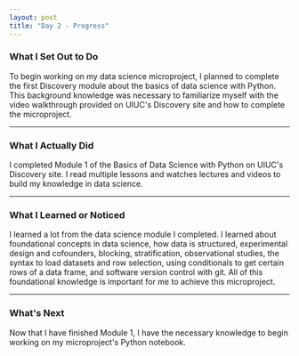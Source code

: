 ```yaml
---
layout: post
title: "Day 2 - Progress"
---
```


### What I Set Out to Do
To begin working on my data science microproject, I planned to complete the first Discovery module about the basics of data science with Python. This background knowledge was necessary to familiarize myself with the video walkthrough provided on UIUC's Discovery site and how to complete the microproject.

---

### What I Actually Did

I completed Module 1 of the Basics of Data Science with Python on UIUC's Discovery site. I read multiple lessons and watches lectures and videos to build my knowledge in data science.

---

### What I Learned or Noticed


I learned a lot from the data science module I completed. I learned about foundational concepts in data science, how data is structured, experimental design and cofounders, blocking, stratification, observational studies, the syntax to load datasets and row selection, using conditionals to get certain rows of a data frame, and software version control with git. All of this foundational knowledge is important for me to achieve this microproject.

---

### What's Next

Now that I have finished Module 1, I have the necessary knowledge to begin working on my microproject's Python notebook.
